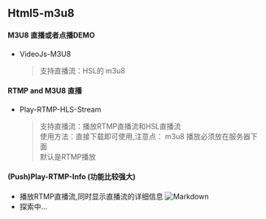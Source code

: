 ## Html5-m3u8

#### M3U8 直播或者点播DEMO
+ VideoJs-M3U8 
    > 支持直播流：HSL的 m3u8     
#### RTMP and M3U8 直播
+ Play-RTMP-HLS-Stream 
    > 支持直播流：播放RTMP直播流和HSL直播流   
    > 使用方法：直接下载即可使用,注意点： m3u8 播放必须放在服务器下面  
    > 默认是RTMP播放   

#### (Push)Play-RTMP-Info (功能比较强大)
+ 播放RTMP直播流,同时显示直播流的详细信息
    ![Markdown](https://github.com/Tinywan/Html5-m3u8-RTMP/blob/master/Images/push-rtmp-play-rtmp-html.png)
+ 探索中...    
